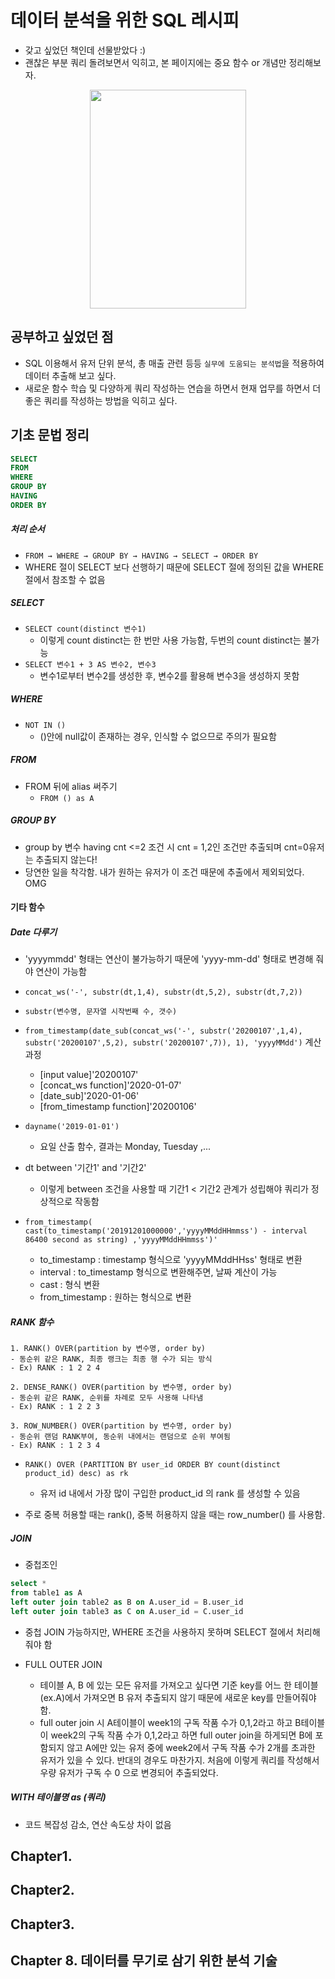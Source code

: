 # 데이터 분석을 위한 SQL 레시피
- 갖고 싶었던 책인데 선물받았다 :)
- 괜찮은 부분 쿼리 돌려보면서 익히고, 본 페이지에는 중요 함수 or 개념만 정리해보자.

<p align="center">
  <img width="250" height="350" src="https://ifh.cc/g/1zTRD.jpg">
</p>

## 공부하고 싶었던 점 
- SQL 이용해서 유저 단위 분석, 총 매출 관련 등등 `실무에 도움되는 분석법`을 적용하여 데이터 추출해 보고 싶다.
- 새로운 함수 학습 및 다양하게 쿼리 작성하는 연습을 하면서 현재 업무를 하면서 더 좋은 쿼리를 작성하는 방법을 익히고 싶다.

## 기초 문법 정리
```sql
SELECT 
FROM 
WHERE 
GROUP BY
HAVING 
ORDER BY 
```
##### 처리 순서 
- ```FROM → WHERE → GROUP BY → HAVING → SELECT → ORDER BY```
- WHERE 절이 SELECT 보다 선행하기 때문에 SELECT 절에 정의된 값을 WHERE 절에서 참조할 수 없음 

##### SELECT 
- ```SELECT count(distinct 변수1)```
  - 이렇게 count distinct는 한 번만 사용 가능함, 두번의 count distinct는 불가능 
- ```SELECT 변수1 + 3 AS 변수2, 변수3```
  - 변수1로부터 변수2를 생성한 후, 변수2를 활용해 변수3을 생성하지 못함

##### WHERE
- ```NOT IN ()```
    - ()안에 null값이 존재하는 경우, 인식할 수 없으므로 주의가 필요함 
    
##### FROM
- FROM 뒤에 alias 써주기 
    - ```FROM () as A```

##### GROUP BY 
- group by 변수 having cnt <=2 조건 시 cnt = 1,2인 조건만 추출되며 cnt=0유저는 추출되지 않는다!
- 당연한 일을 착각함. 내가 원하는 유저가 이 조건 때문에 추출에서 제외되었다. OMG


#### 기타 함수
##### Date 다루기
- 'yyyymmdd' 형태는 연산이 불가능하기 때문에 'yyyy-mm-dd' 형태로 변경해 줘야 연산이 가능함
- ```concat_ws('-', substr(dt,1,4), substr(dt,5,2), substr(dt,7,2))```
- ```substr(변수명, 문자열 시작번째 수, 갯수)```
- ```from_timestamp(date_sub(concat_ws('-', substr('20200107',1,4), substr('20200107',5,2), substr('20200107',7)), 1), 'yyyyMMdd')``` 계산과정
    - [input value]'20200107'
    - [concat_ws function]'2020-01-07'
    - [date_sub]'2020-01-06'
    - [from_timestamp function]'20200106'
- ```dayname('2019-01-01')```
  - 요일 산출 함수, 결과는 Monday, Tuesday ,... 
- dt between '기간1' and '기간2'
  - 이렇게 between 조건을 사용할 때 기간1 < 기간2 관계가 성립해야 쿼리가 정상적으로 작동함

- ```from_timestamp( cast(to_timestamp('20191201000000','yyyyMMddHHmmss') - interval 86400 second as string) ,'yyyyMMddHHmmss')'```
     - to_timestamp : timestamp 형식으로 'yyyyMMddHHss' 형태로 변환 
     - interval : to_timestamp 형식으로 변환해주면, 날짜 계산이 가능 
     - cast : 형식 변환
     - from_timestamp : 원하는 형식으로 변환





##### RANK 함수
```
1. RANK() OVER(partition by 변수명, order by)
- 동순위 같은 RANK, 최종 랭크는 최종 행 수가 되는 방식
- Ex) RANK : 1 2 2 4

2. DENSE_RANK() OVER(partition by 변수명, order by)
- 동순위 같은 RANK, 순위를 차례로 모두 사용해 나타냄
- Ex) RANK : 1 2 2 3

3. ROW_NUMBER() OVER(partition by 변수명, order by)
- 동순위 랜덤 RANK부여, 동순위 내에서는 랜덤으로 순위 부여됨 
- Ex) RANK : 1 2 3 4 
```
- ```RANK() OVER (PARTITION BY user_id ORDER BY count(distinct product_id) desc) as rk```
  - 유저 id 내에서 가장 많이 구입한 product_id 의 rank 를 생성할 수 있음
  
- 주로 중복 허용할 때는 rank(), 중복 허용하지 않을 때는 row_number() 를 사용함.

##### JOIN
- 중첩조인
```sql
select *
from table1 as A 
left outer join table2 as B on A.user_id = B.user_id
left outer join table3 as C on A.user_id = C.user_id
```
  - 중첩 JOIN 가능하지만, WHERE 조건을 사용하지 못하며 SELECT 절에서 처리해줘야 함  

- FULL OUTER JOIN
  - 테이블 A, B 에 있는 모든 유저를 가져오고 싶다면 기준 key를 어느 한 테이블(ex.A)에서 가져오면 B 유저 추출되지 않기 때문에 새로운 key를 만들어줘야 함.
  - full outer join 시 A테이블이 week1의 구독 작품 수가 0,1,2라고 하고 B테이블이 week2의 구독 작품 수가 0,1,2라고 하면 full outer join을 하게되면 B에 포함되지 않고 A에만 있는 유저 중에 week2에서 구독 작품 수가 2개를 초과한 유저가 있을 수 있다. 반대의 경우도 마찬가지. 처음에 이렇게 쿼리를 작성해서 우량 유저가 구독 수 0 으로 변경되어 추출되었다.


##### WITH 테이블명 as (쿼리) 
- 코드 복잡성 감소, 연산 속도상 차이 없음




## Chapter1. 


## Chapter2.

## Chapter3. 

## Chapter 8. 데이터를 무기로 삼기 위한 분석 기술



